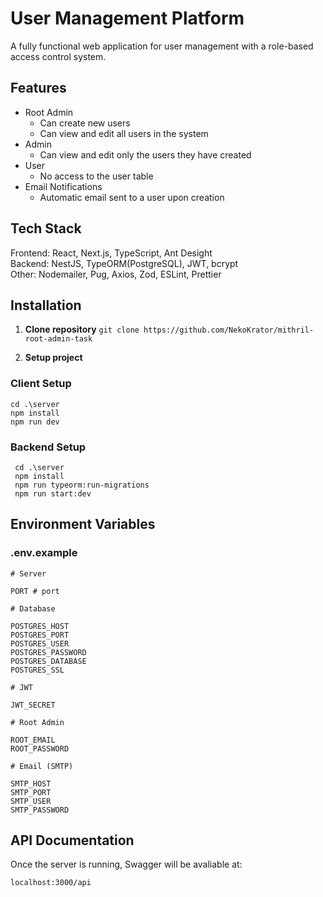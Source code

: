 # User Management Platform

A fully functional web application for user management with a role-based access control system.

## Features

- Root Admin
  - Can create new users
  - Can view and edit all users in the system
- Admin
  - Can view and edit only the users they have created
- User
  - No access to the user table
- Email Notifications
  - Automatic email sent to a user upon creation

## Tech Stack

Frontend: React, Next.js, TypeScript, Ant Desight\
Backend: NestJS, TypeORM(PostgreSQL), JWT, bcrypt\
Other: Nodemailer, Pug, Axios, Zod, ESLint, Prettier

## Installation

1. **Clone repository**
   `git clone https://github.com/NekoKrator/mithril-root-admin-task`

2. **Setup project**

### Client Setup

```console
cd .\server
npm install
npm run dev
```

### Backend Setup

```console
 cd .\server
 npm install
 npm run typeorm:run-migrations
 npm run start:dev
```

## Environment Variables

### .env.example

```env
# Server

PORT # port

# Database

POSTGRES_HOST
POSTGRES_PORT
POSTGRES_USER
POSTGRES_PASSWORD
POSTGRES_DATABASE
POSTGRES_SSL

# JWT

JWT_SECRET

# Root Admin

ROOT_EMAIL
ROOT_PASSWORD

# Email (SMTP)

SMTP_HOST
SMTP_PORT
SMTP_USER
SMTP_PASSWORD
```

## API Documentation

Once the server is running, Swagger will be avaliable at:

```console
localhost:3000/api
```
